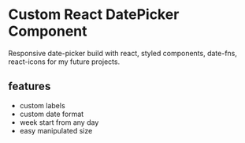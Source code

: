 # Custom React DatePicker Component

Responsive date-picker build with react, styled components, date-fns, react-icons for my future projects.

## features

- custom labels
- custom date format
- week start from any day
- easy manipulated size
